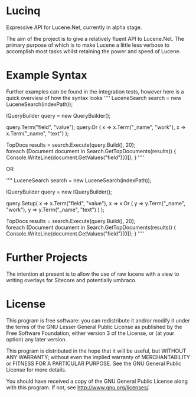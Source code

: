 Lucinq
======

Expressive API for Lucene.Net, currently in alpha stage. 

The aim of the project is to give a relatively fluent API to Lucene.Net. The primary purpose of which is to make Lucene a little less verbose 
to accomplish most tasks whilst retaining the power and speed of Lucene.

Example Syntax
==============

Further examples can be found in the integration tests, however here is a quick overview of how the syntax looks
''''
LuceneSearch search = new LuceneSearch(indexPath));

IQueryBuilder query = new QueryBuilder();

query.Term("field", "value");
query.Or
	(
		x => x.Term("_name", "work"),
		x => x.Term("_name", "text")
	);

TopDocs results = search.Execute(query.Build(), 20);	
foreach (Document document in Search.GetTopDocuments(results))
{
	Console.WriteLine(document.GetValues("field")[0]);
}
''''

OR

''''
LuceneSearch search = new LuceneSearch(indexPath));

IQueryBuilder query = new IQueryBuilder();

query.Setup(
	x => x.Term("field", "value"),
	x => x.Or
			(
				y => y.Term("_name", "work"),
				y => y.Term("_name", "text")
			)
);

TopDocs results = search.Execute(query.Build(), 20);	
foreach (Document document in Search.GetTopDocuments(results))
{
	Console.WriteLine(document.GetValues("field")[0]);
}
''''

Further Projects
================

The intention at present is to allow the use of raw lucene with a view to writing overlays for Sitecore and potentially umbraco.

License
=======
This program is free software: you can redistribute it and/or modify
it under the terms of the GNU Lesser General Public License as published by
the Free Software Foundation, either version 3 of the License, or
(at your option) any later version.

This program is distributed in the hope that it will be useful,
but WITHOUT ANY WARRANTY; without even the implied warranty of
MERCHANTABILITY or FITNESS FOR A PARTICULAR PURPOSE.  See the
GNU General Public License for more details.

You should have received a copy of the GNU General Public License
along with this program.  If not, see <http://www.gnu.org/licenses/>.